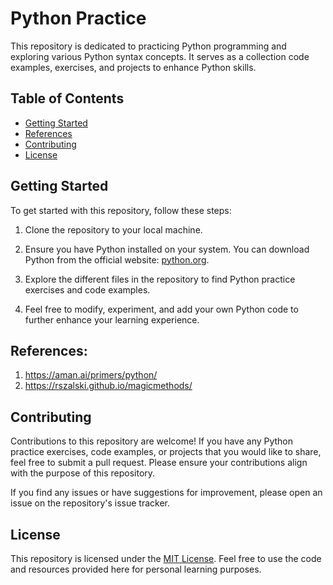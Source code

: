 # Python Practice

This repository is dedicated to practicing Python programming and exploring various Python syntax concepts. It serves as a collection code examples, exercises, and projects to enhance Python skills.

## Table of Contents

- [Getting Started](#getting-started)
- [References](#references)
- [Contributing](#contributing)
- [License](#license)

## Getting Started

To get started with this repository, follow these steps:

1. Clone the repository to your local machine.

2. Ensure you have Python installed on your system. You can download Python from the official website: [python.org](https://www.python.org/downloads/).

3. Explore the different files in the repository to find Python practice exercises and code examples.

4. Feel free to modify, experiment, and add your own Python code to further enhance your learning experience.

## References:

1. https://aman.ai/primers/python/
2. https://rszalski.github.io/magicmethods/

## Contributing

Contributions to this repository are welcome! If you have any Python practice exercises, code examples, or projects that you would like to share, feel free to submit a pull request. Please ensure your contributions align with the purpose of this repository.

If you find any issues or have suggestions for improvement, please open an issue on the repository's issue tracker.

## License

This repository is licensed under the [MIT License](LICENSE). Feel free to use the code and resources provided here for personal learning purposes.
